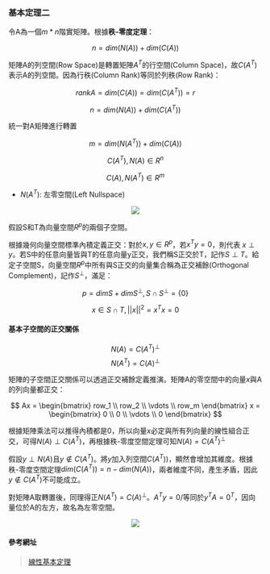 ### 基本定理二

令A為一個$m*n$階實矩陣。根據**秩-零度定理**：

$$ n = dim(N(A)) + dim(C(A)) $$

矩陣A的列空間(Row Space)是轉置矩陣$A^T$的行空間(Column Space)，故$C(A^T)$表示A的列空間。因為行秩(Column Rank)等同於列秩(Row Rank)：

$$ rankA = dim(C(A)) = dim(C(A^T)) = r$$

$$ n = dim(N(A)) + dim(C(A^T)) $$

統一對A矩陣進行轉置

$$ m = dim(N(A^T)) + dim(C(A)) $$

$$ C(A^T), N(A) \in  R^n $$

$$ C(A), N(A^T) \in R^m $$

- $N(A^T)$: 左零空間(Left Nullspace)

<p align="center">
    <img src="https://ccjou.files.wordpress.com/2009/05/fund-theorem1.jpg?w=200&h=300&zoom=2" />
</p>

假設S和T為向量空間$R^p$的兩個子空間。

根據幾何向量空間標準內積定義正交：對於$x, y \in R^p$，若$x^Ty = 0$，則代表 $x \perp y$。若S中的任意向量皆與T的任意向量y正交，我們稱S正交於T，記作$S \perp T$。給定子空間S，向量空間$R^p$中所有與S正交的向量集合稱為正交補餘(Orthogonal Complement)，記作$S^{\perp}$，滿足：

$$ p = dimS + dimS^{\perp}, S \cap S^{\perp} = \{0\} $$

$$ x \in S \cap T, ||x||^2 = x^Tx = 0 $$

#### 基本子空間的正交關係

$$ N(A) = C(A^T)^{\perp} $$
$$ N(A^T) = C(A)^{\perp} $$

矩陣的子空間正交關係可以透過正交補餘定義推演。矩陣A的零空間中的向量$x$與A的列向量都正交：

$$ Ax = \begin{bmatrix} row_1 \\ row_2 \\ \vdots \\ row_m \end{bmatrix} x = \begin{bmatrix} 0 \\ 0 \\ \vdots \\ 0 \end{bmatrix} $$

根據矩陣乘法可以推得內積都是0，所以向量$x$必定與所有列向量的線性組合正交，可得$N(A) \perp C(A^T)$，再根據秩-零度空間定理可知$N(A) = C(A^T)^{\perp}$

假設$y \perp N(A)$且$y \notin C(A^T)$。將$y$加入列空間$C(A^T))$，顯然會增加其維度。根據秩-零度空間定理$dim(C(A^T)) = n - dim(N(A))$，兩者維度不同，產生矛盾，因此$y \notin C(A^T)$不可能成立。

對矩陣A取轉置後，同理得正$N(A^T) = C(A)^{\perp}$。$A^Ty = 0$/等同於$y^TA = 0^T$，因向量位於A的左方，故名為左零空間。

<p align="center">
    <img src="https://ccjou.files.wordpress.com/2009/05/fund-theorem2.jpg?w=200&h=300&zoom=2" />
</p>

#### 參考網址
> [線性基本定理](https://ccjou.wordpress.com/2009/05/06/線性代數基本定理-二/)
